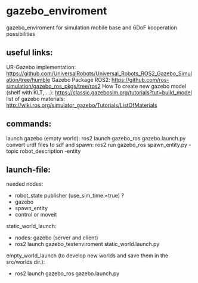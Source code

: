# gazebo_enviroment
gazebo_enviroment for simulation mobile base and 6DoF kooperation possibilities

## useful links:
UR-Gazebo implementation: https://github.com/UniversalRobots/Universal_Robots_ROS2_Gazebo_Simulation/tree/humble
Gazebo Package ROS2: https://github.com/ros-simulation/gazebo_ros_pkgs/tree/ros2
How To create new gazebo model (shelf with KLT, ...): https://classic.gazebosim.org/tutorials?tut=build_model
list of gazebo materials: http://wiki.ros.org/simulator_gazebo/Tutorials/ListOfMaterials

## commands:
launch gazebo (empty world): ros2 launch gazebo_ros gazebo.launch.py
convert urdf files to sdf and spawn: ros2 run gazebo_ros spawn_entity.py -topic robot_description -entity <name>


## launch-file:
needed nodes:
- robot_state publisher (use_sim_time:=true) ?
- gazebo
- spawn_entity 
- control or moveit

static_world_launch:
- nodes: gazebo (server and client)
- ros2 launch gazebo_testenviroment static_world.launch.py

empty_world_launch (to develop new worlds and save them in the src/worlds dir.):
- ros2 launch gazebo_ros gazebo.launch.py
